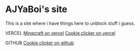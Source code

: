 # AJYaBoi's site

This is a site where i have things here to unblock stuff i guess.

VERCEL
[Minecraft on vercel](startechfive-mc.vercel.app)
[Cookie clicker on vercel](cookieclicker-unblocked.vercel.app)

GITHUB
[Cookie clicker on github](https://ajyaboi.github.io/cookieclicker/)
